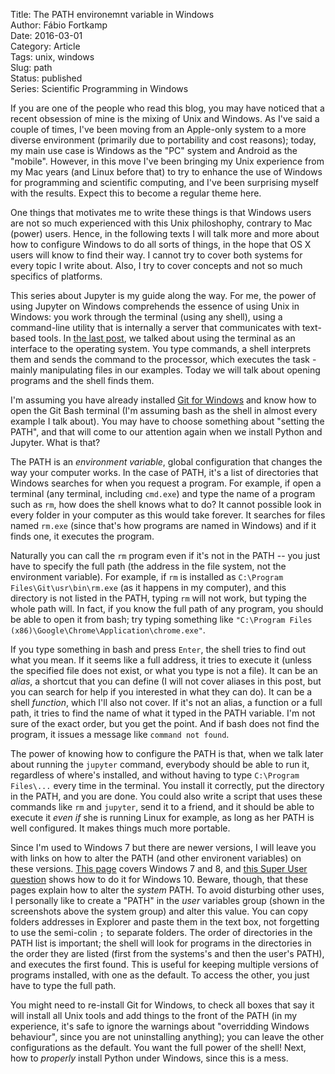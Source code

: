 Title: The PATH environemnt variable in Windows  
Author: Fábio Fortkamp  
Date: 2016-03-01  
Category: Article  
Tags: unix, windows  
Slug: path  
Status: published  
Series: Scientific Programming in Windows  


If you are one of the people who read this blog, you may have noticed that a recent obsession of mine is the mixing of Unix and Windows. As I've said a couple of times, I've been moving from an Apple-only system to a more diverse environment (primarily due to portability and cost reasons); today, my main use case is Windows as the "PC" system  and Android as the "mobile". However, in this move I've been bringing my Unix experience from my Mac years (and Linux before that) to try to enhance the use of Windows for programming and scientific computing, and I've been surprising myself with the results. Expect this to become a regular theme here.

One things that motivates me to write these things is that Windows users are not so much experienced with this Unix philoshophy, contrary to Mac (power) users. Hence, in the following texts I will talk more and more about how to configure Windows to do all sorts of things, in the hope that OS X users will know to find their way. I cannot try to cover both systems for every topic I write about. Also, I try to cover concepts and not so much specifics of platforms.

This series about Jupyter is my guide along the way. For me, the power of using Jupyter on Windows comprehends the essence of using Unix in Windows: you work through the terminal (using any shell), using a command-line utility that is internally a server that communicates with text-based tools. In [the last post](http://thermocode.net/blog/terminal/), we talked about using the terminal as an interface to the operating system. You type commands, a shell interprets them and sends the command to the processor, which executes the task - mainly manipulating files in our examples. Today we will talk about opening programs and the shell finds them.

I'm assuming you have already installed [Git for Windows](https://git-for-windows.github.io/) and know how to open the Git Bash terminal (I'm assuming bash as the shell in almost every example I talk about). You may have to choose something about "setting the PATH", and that will come to our attention again when we install Python and Jupyter. What is that?

The PATH is an *environment variable*, global configuration that changes the way your computer works. In the case of PATH, it's a list of directories that Windows searches for when you request a program. For example, if open a terminal (any terminal, including `cmd.exe`) and type the name of a program such as `rm`, how does the shell knows what to do? It cannot possible look in every folder in your computer as this would take forever. It searches for files named `rm.exe` (since that's how programs are named in Windows) and if it finds one, it executes the program.

Naturally you can call the `rm` program even if it's not in the PATH --  you just have to specify the full path (the address in the file system, not the environment variable). For example, if `rm` is installed as `C:\Program Files\Git\usr\bin\rm.exe` (as it happens in my computer), and this directory is not listed in the PATH, typing `rm` will not work, but typing the whole path will. In fact, if you know the full path of any program, you should be able to open it from bash; try typing something like `"C:\Program Files (x86)\Google\Chrome\Application\chrome.exe"`.

If you type something in bash and press `Enter`, the shell tries to find out what you mean. If it seems like a full address, it tries to execute it (unless the specified file does not exist, or what you type is not a file). It can be an *alias*, a shortcut that you can define (I will not cover aliases in this post, but you can search for help if you interested in what they can do). It can be a shell *function*, which I'll also not cover. If it's not an alias, a function or a full path, it tries to find the name of what it typed in the PATH variable. I'm not sure of the exact order, but you get the point. And if bash does not find the program, it issues a message like `command not found`.

The power of knowing how to configure the PATH is that, when we talk later about running the `jupyter` command, everybody should be able to run it, regardless of where's installed, and without having to type `C:\Program Files\...` every time in the terminal. You install it correctly, put the directory in the PATH, and you are done. You could also write a script that uses these commands like `rm` and `jupyter`, send it to a friend, and it should be able to execute it *even if* she is running Linux for example, as long as her PATH is well configured. It makes things much more portable.

Since I'm used to Windows 7 but there are newer versions, I will leave you with links on how to alter the PATH (and other environent variables) on these versions. [This page](https://java.com/en/download/help/path.xml) covers Windows 7 and 8, and [this Super User question](https://superuser.com/questions/949560/how-do-i-set-system-environment-variables-in-windows-10) shows how to do it for Windows 10. Beware, though, that these pages explain how to alter the *system* PATH. To avoid disturbing other uses, I personally like to create a "PATH" in the *user* variables group (shown in the screenshots above the system group) and alter this value. You can copy folders addresses in Explorer and paste them in the text box, not forgetting to use the semi-colin `;` to separate folders. The order of directories in the PATH list is important; the shell will look for programs in the directories in the order they are listed (first from the systems's and then the user's PATH), and executes the first found. This is useful for keeping multiple versions of programs installed, with one as the default. To access the other, you just have to type the full path. 

You might need to re-install Git for Windows, to check all boxes that say it will install all Unix tools and add things to the front of the PATH (in my experience, it's safe to ignore the warnings about "overridding Windows behaviour", since you are not uninstalling anything); you can leave the other configurations as the default. You want the full power of the shell! Next, how to *properly* install Python under Windows, since this is a mess.
